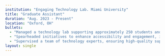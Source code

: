 ```yaml
---
institution: "Engaging Technology Lab. Miami University"
title: "Graduate Assistant"
duration: "Aug. 2023 - Present"
location: "Oxford, OH"
bullets:
  - "Managed a technology lab supporting approximately 250 students and 10 faculty members per semester, providing hands-on expertise to develop and implement innovative teaching and learning support."
  - "Spearheaded initiatives to enhance accessibility and engagement, including training sessions, workshops, and collaborative tech-enabled projects, empowering users from diverse skill levels to integrate technology effectively."
  - "Supervised a team of technology experts, ensuring high-quality support services, and cultivated a collaborative community that bridges the gap between technological novices and advanced users."
layout: single
---
```

